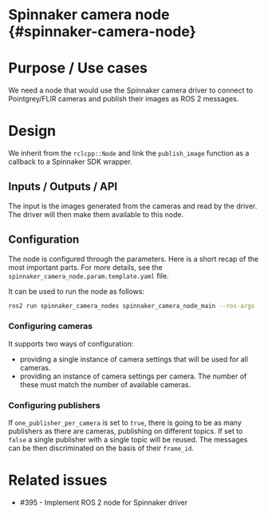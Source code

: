 Spinnaker camera node {#spinnaker-camera-node}
=====================

# Purpose / Use cases
We need a node that would use the Spinnaker camera driver to connect to Pointgrey/FLIR cameras and publish their images as ROS 2 messages.

# Design
We inherit from the `rclcpp::Node` and link the `publish_image` function as a callback to a Spinnaker SDK wrapper.

## Inputs / Outputs / API
The input is the images generated from the cameras and read by the driver. The driver will then make them available to this node.

## Configuration

The node is configured through the parameters. 
Here is a short recap of the most important parts.
For more details, see the `spinnaker_camera_node.param.template.yaml` file.

It can be used to run the node as follows:

```bash
ros2 run spinnaker_camera_nodes spinnaker_camera_node_main --ros-args --params-file ./install/spinnaker_camera_nodes/share/spinnaker_camera_nodes/param/spinnaker_camera_node.param.template.yaml
```

### Configuring cameras
It supports two ways of configuration:
- providing a single instance of camera settings that will be used for all cameras.
- providing an instance of camera settings per camera. The number of these must match the number of available cameras.

### Configuring publishers
If `one_publisher_per_camera` is set to `true`, there is going to be as many publishers as there are cameras, publishing on different topics. If set to `false` a single publisher with a single topic will be reused. The messages can be then discriminated on the basis of their `frame_id`. 

# Related issues

- #395 - Implement ROS 2 node for Spinnaker driver
